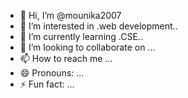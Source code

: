 - 👋 Hi, I’m @mounika2007
- 👀 I’m interested in .web development..
- 🌱 I’m currently learning .CSE..
- 💞️ I’m looking to collaborate on ...
- 📫 How to reach me ...
- 😄 Pronouns: ...
- ⚡ Fun fact: ...

<!---
mounika2007/mounika2007 is a ✨ special ✨ repository because its `README.md` (this file) appears on your GitHub profile.
You can click the Preview link to take a look at your changes.
--->
